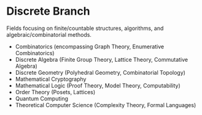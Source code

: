 # Discrete Branch
Fields focusing on finite/countable structures, algorithms, and algebraic/combinatorial methods.

- Combinatorics (encompassing Graph Theory, Enumerative Combinatorics)
- Discrete Algebra (Finite Group Theory, Lattice Theory, Commutative Algebra)
- Discrete Geometry (Polyhedral Geometry, Combinatorial Topology)
- Mathematical Cryptography
- Mathematical Logic (Proof Theory, Model Theory, Computability)
- Order Theory (Posets, Lattices)
- Quantum Computing
- Theoretical Computer Science (Complexity Theory, Formal Languages)
